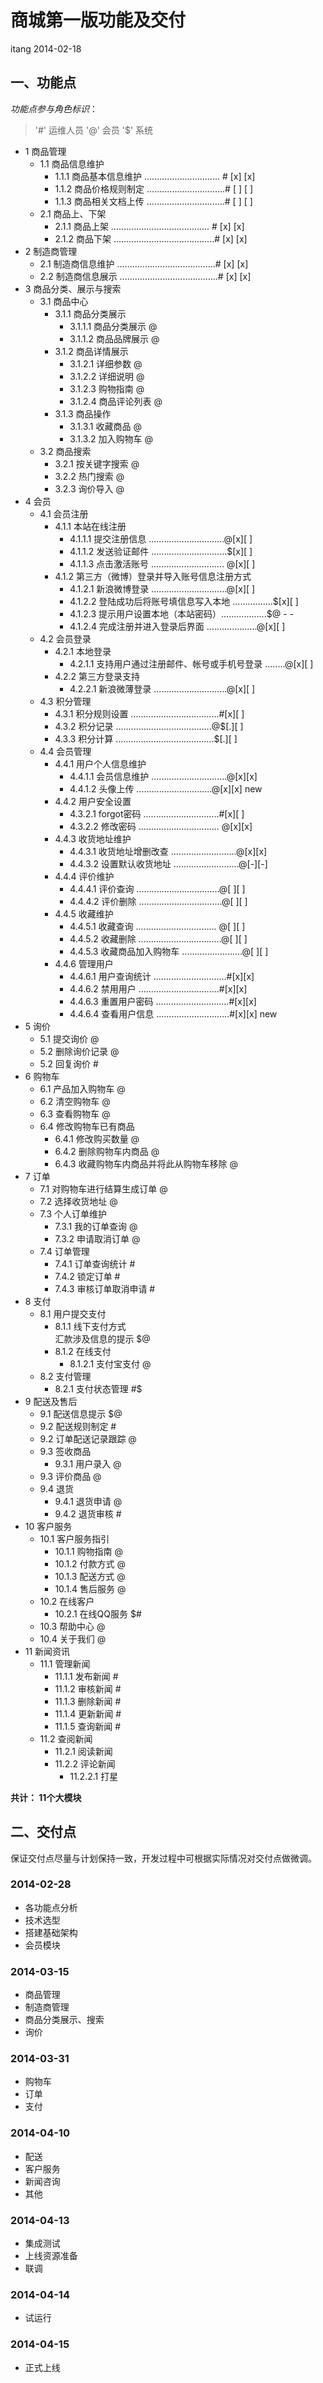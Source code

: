 商城第一版功能及交付
==================

itang 2014-02-18

## 一、功能点
*功能点参与角色标识*：

> '#' 运维人员 '@' 会员 '$' 系统

* 1 商品管理  
    * 1.1 商品信息维护
        * 1.1.1 商品基本信息维护 .............................. # [x] [x]
        * 1.1.2 商品价格规则制定 ...............................# [ ] [ ]
        * 1.1.3 商品相关文档上传 ...............................# [ ] [ ]
    * 2.1 商品上、下架  
      * 2.1.1 商品上架 ....................................... # [x] [x]
      * 2.1.2 商品下架 ........................................# [x] [x]
* 2 制造商管理  
    * 2.1 制造商信息维护 .......................................# [x] [x]
    * 2.2 制造商信息展示 .......................................# [x] [x]
* 3 商品分类、展示与搜索  
    * 3.1 商品中心  
       * 3.1.1 商品分类展示  
           * 3.1.1.1 商品分类展示 @  
           * 3.1.1.2 商品品牌展示 @   
       * 3.1.2 商品详情展示  
           * 3.1.2.1 详细参数 @  
           * 3.1.2.2 详细说明 @  
           * 3.1.2.3 购物指南 @  
           * 3.1.2.4 商品评论列表 @  
       * 3.1.3 商品操作  
           * 3.1.3.1 收藏商品 @  
           * 3.1.3.2 加入购物车 @  
    * 3.2 商品搜索  
        * 3.2.1 按关键字搜索 @  
        * 3.2.2 热门搜索 @  
        * 3.2.3 询价导入 @  
* 4 会员  
    * 4.1 会员注册  
        * 4.1.1 本站在线注册  
            * 4.1.1.1 提交注册信息 ..............................@[x][ ]
            * 4.1.1.2 发送验证邮件 ..............................$[x][ ]
            * 4.1.1.3 点击激活账号 ............................. @[x][ ]
        * 4.1.2 第三方（微博）登录并导入账号信息注册方式  
            * 4.1.2.1 新浪微博登录 ..............................@[x][ ]  
            * 4.1.2.2 登陆成功后将账号填信息写入本地 ................$[x][ ]
            * 4.1.2.3 提示用户设置本地（本站密码）..................$@ - - 
            * 4.1.2.4 完成注册并进入登录后界面 ....................@[x][ ]  
    * 4.2 会员登录  
        * 4.2.1 本地登录  
            * 4.2.1.1 支持用户通过注册邮件、帐号或手机号登录 ........@[x][ ]
        * 4.2.2 第三方登录支持  
            * 4.2.2.1 新浪微薄登录 .............................@[x][ ]
    * 4.3 积分管理  
        * 4.3.1 积分规则设置 ...................................#[x][ ]
        * 4.3.2 积分记录 ......................................@$[.][ ]
        * 4.3.3 积分计算 .......................................$[.][ ]
    * 4.4 会员管理  
        * 4.4.1 用户个人信息维护
            * 4.4.1.1 会员信息维护 ..............................@[x][x]
            * 4.4.1.2 头像上传    ..............................@[x][x] new
        * 4.4.2 用户安全设置  
            * 4.3.2.1 forgot密码 ..............................#[x][ ]
            * 4.3.2.2 修改密码 ................................ @[x][x]
        * 4.4.3 收货地址维护  
            * 4.4.3.1 收货地址增删改查 ..........................@[x][x]
            * 4.4.3.2 设置默认收货地址 ..........................@[-][-]
        * 4.4.4 评价维护  
            * 4.4.4.1 评价查询 .................................@[ ][ ]
            * 4.4.4.2 评价删除 .................................@[ ][ ]
        * 4.4.5 收藏维护  
            * 4.4.5.1 收藏查询 ................................ @[ ][ ]
            * 4.4.5.2 收藏删除 .................................@[ ][ ]
            * 4.4.5.3 收藏商品加入购物车 ........................@[ ][ ]
        * 4.4.6 管理用户  
            * 4.4.6.1 用户查询统计 .............................#[x][x]
            * 4.4.6.2 禁用用户 ................................#[x][x]
            * 4.4.6.3 重置用户密码 .............................#[x][x]
            * 4.4.6.4 查看用户信息 .............................#[x][x]  new
* 5 询价  
    * 5.1 提交询价 @  
    * 5.2 删除询价记录 @  
    * 5.2 回复询价 #  
* 6 购物车  
    * 6.1 产品加入购物车 @  
    * 6.2 清空购物车 @  
    * 6.3 查看购物车 @  
    * 6.4 修改购物车已有商品  
        * 6.4.1 修改购买数量 @  
        * 6.4.2 删除购物车内商品 @  
        * 6.4.3 收藏购物车内商品并将此从购物车移除 @  
* 7 订单  
    * 7.1 对购物车进行结算生成订单 @  
    * 7.2 选择收货地址 @  
    * 7.3 个人订单维护  
        * 7.3.1 我的订单查询 @  
        * 7.3.2 申请取消订单 @  
    * 7.4 订单管理  
        * 7.4.1 订单查询统计 #  
        * 7.4.2 锁定订单 #  
        * 7.4.3 审核订单取消申请 #  
* 8 支付  
    * 8.1 用户提交支付  
        * 8.1.1 线下支付方式  
          汇款涉及信息的提示 $@  
        * 8.1.2 在线支付  
            * 8.1.2.1 支付宝支付 @  
    * 8.2 支付管理  
        * 8.2.1 支付状态管理 #$  
* 9 配送及售后  
    * 9.1 配送信息提示 $@  
    * 9.2 配送规则制定 #  
    * 9.2 订单配送记录跟踪 @  
    * 9.3 签收商品  
        * 9.3.1 用户录入 @  
    * 9.3 评价商品 @  
    * 9.4 退货
        * 9.4.1 退货申请 @  
        * 9.4.2 退货审核 #  
* 10 客户服务  
    * 10.1 客户服务指引  
        * 10.1.1 购物指南 @   
        * 10.1.2 付款方式 @  
        * 10.1.3 配送方式 @  
        * 10.1.4 售后服务 @  
    * 10.2 在线客户  
        * 10.2.1 在线QQ服务 $#  
    * 10.3 帮助中心 @  
    * 10.4 关于我们 @  
* 11 新闻资讯  
    * 11.1 管理新闻  
        * 11.1.1 发布新闻 #  
        * 11.1.2 审核新闻 #  
        * 11.1.3 删除新闻 #  
        * 11.1.4 更新新闻 #  
        * 11.1.5 查询新闻 #  
    * 11.2 查阅新闻  
        * 11.2.1 阅读新闻  
        * 11.2.2 评论新闻  
            * 11.2.2.1 打星  

**共计： 11个大模块**

## 二、交付点

保证交付点尽量与计划保持一致，开发过程中可根据实际情况对交付点做微调。

### 2014-02-28

* 各功能点分析
* 技术选型
* 搭建基础架构
* 会员模块

### 2014-03-15

* 商品管理
* 制造商管理
* 商品分类展示、搜索
* 询价

### 2014-03-31

* 购物车
* 订单
* 支付

### 2014-04-10
* 配送
* 客户服务
* 新闻咨询
* 其他

### 2014-04-13

* 集成测试
* 上线资源准备
* 联调

### 2014-04-14
* 试运行

### 2014-04-15
* 正式上线

